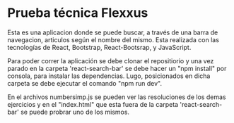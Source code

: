
# Prueba técnica Flexxus

Esta es una aplicacion donde se puede buscar, a través de una barra de navegacion, articulos según el nombre del mismo. Esta realizada con las tecnologías de React, Bootstrap, React-Bootsrap, y JavaScript.

Para poder correr la aplicación se debe clonar el repositiorio y una vez parado en la carpeta 'react-search-bar' se debe hacer un "npm install" por consola, para instalar las dependencias. Lugo, posicionados en dicha carpeta se debe ejecutar el comando "npm run dev".

En el archivos numbersimp.js se pueden ver las resoluciones de los demas ejercicios y en el "index.html" que esta fuera de la carpeta 'react-search-bar' se puede probrar uno de los mismos.

